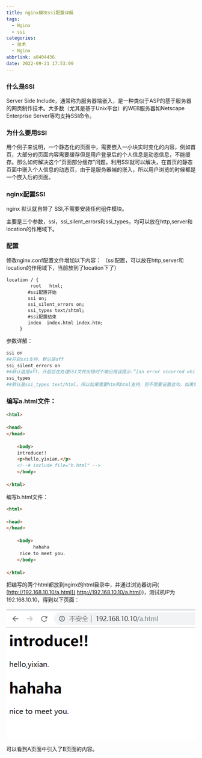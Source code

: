 ```yaml
---
title: nginx模块ssi配置详解
tags:
  - Nginx
  - ssi
categories:
  - 技术
  - Nginx
abbrlink: a8404436
date: 2022-09-21 17:53:09
---
```


### 什么是SSI

Server Side Include，通常称为服务器端嵌入，是一种类似于ASP的基于服务器的网页制作技术。大多数（尤其是基于Unix平台）的WEB服务器如Netscape Enterprise Server等均支持SSI命令。

<!--more-->

### 为什么要用SSI

用个例子来说明，一个静态化的页面中，需要嵌入一小块实时变化的内容，例如首页，大部分的页面内容需要缓存但是用户登录后的个人信息是动态信息，不能缓存。那么如何解决这个”页面部分缓存”问题，利用SSI就可以解决，在首页的静态页面中嵌入个人信息的动态页，由于是服务器端的嵌入，所以用户浏览的时候都是一个嵌入后的页面。

### nginx配置SSI

nginx 默认就自带了 SSI,不需要安装任何组件模块。

主要是三个参数，ssi，ssi_silent_errors和ssi_types，均可以放在http,server和location的作用域下。

### 配置

修改nginx.conf配置文件增加以下内容：
（ssi配置，可以放在http,server和location的作用域下，当前放到了location下了）

```
location / {
		 root   html;
		#ssi配置开始
		ssi on;  
		ssi_silent_errors on;  
		ssi_types text/shtml;  
		#ssi配置结束         
		index  index.html index.htm;
	 }
```

参数详解：

```bash
ssi on
##开启ssi支持，默认是off
ssi_silent_errors on
##默认值是off，开启后在处理SSI文件出错时不输出错误提示:”[an error occurred while processing the directive] ”
ssi_types
##默认是ssi_types text/html，所以如果需要htm和html支持，则不需要设置这句，如果需要shtml支持，则需要设置：ssi_types text/shtml
```

### 编写a.html文件：

```html
<html>

<head>
</head>

	<body>
	introduce!!
	<p>hello,yixian.</p>
	<!--# include file="b.html" -->
	</body>

</html>	
```

编写b.html文件：

```html
<html>

<head>
</head>

	<body>
	      hahaha
	 nice to meet you.
	</body>

</html>	
```

把编写的两个html都放到nginx的html目录中，并通过浏览器访问( [http://192.168.10.10/a.html]( http://192.168.10.10/a.html))，测试机IP为192.168.10.10，得到以下页面：

![](nginx模块ssi配置详解/image-20220922101819693.png)

可以看到A页面中引入了B页面的内容。
